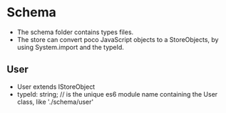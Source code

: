 # Schema
* The schema folder contains types files.
* The store can convert poco JavaScript objects to a StoreObjects, by using System.import and the typeId.



## User
* User extends IStoreObject
* typeId: string; // is the unique es6 module name containing the User class, like './schema/user' 